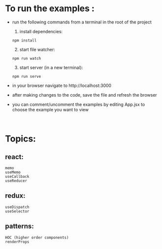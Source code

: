 # To run the examples :

- run the following commands from a terminal in the root of the project

    1. install dependencies:
    ```
    npm install
    ```

    2. start file watcher:
    ```
    npm run watch
    ```

    3. start server (in a new terminal):
    ```
    npm run serve
    ```
- in your browser navigate to http://localhost:3000
- after making changes to the code, save the file and refresh the browser
- you can comment/uncomment the examples by editing App.jsx to choose the example you want to view

<br/>

# Topics:

## react:
    memo
    useMemo
    useCallback
    useReducer

## redux:
    useDispatch
    useSelector

## patterns:
    HOC (higher order components)
    renderProps